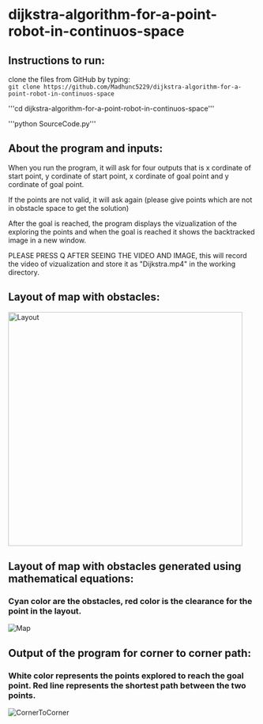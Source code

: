 # dijkstra-algorithm-for-a-point-robot-in-continuos-space

## Instructions to run:  

clone the files from GitHub by typing:  
`git clone https://github.com/Madhunc5229/dijkstra-algorithm-for-a-point-robot-in-continuos-space`

'''cd dijkstra-algorithm-for-a-point-robot-in-continuos-space'''  

'''python SourceCode.py'''  

## About the program and inputs:  

When you run the program, it will ask for four outputs that is x cordinate of start point, y cordinate of start point, x cordinate of goal point and y cordinate of goal point. 

If the points are not valid, it will ask again (please give points which are not in obstacle space to get the solution)

After the goal is reached, the program displays the vizualization of the exploring the points and when the goal is reached it shows the backtracked image in a new window. 

PLEASE PRESS Q AFTER SEEING THE VIDEO AND IMAGE, this will record the video of vizualization and store it as "Dijkstra.mp4" in the working directory. 

## Layout of map with obstacles:   
<img width="474" alt="Layout" src="https://user-images.githubusercontent.com/61328094/156905504-5f135ac0-fc4c-4d4f-a61e-6f75a2371bdd.png">  

## Layout of map with obstacles generated using mathematical equations:  
### Cyan color are the obstacles, red color is the clearance for the point in the layout.  
![Map](https://user-images.githubusercontent.com/61328094/156905495-8cd9021d-f30b-4b24-a61c-8d0004800b08.png)  


## Output of the program for corner to corner path:  
### White color represents the points explored to reach the goal point. Red line represents the shortest path between the two points. 
![CornerToCorner](https://user-images.githubusercontent.com/61328094/156905509-12293a11-704e-4ac8-9466-8bb4ef56346c.png)

